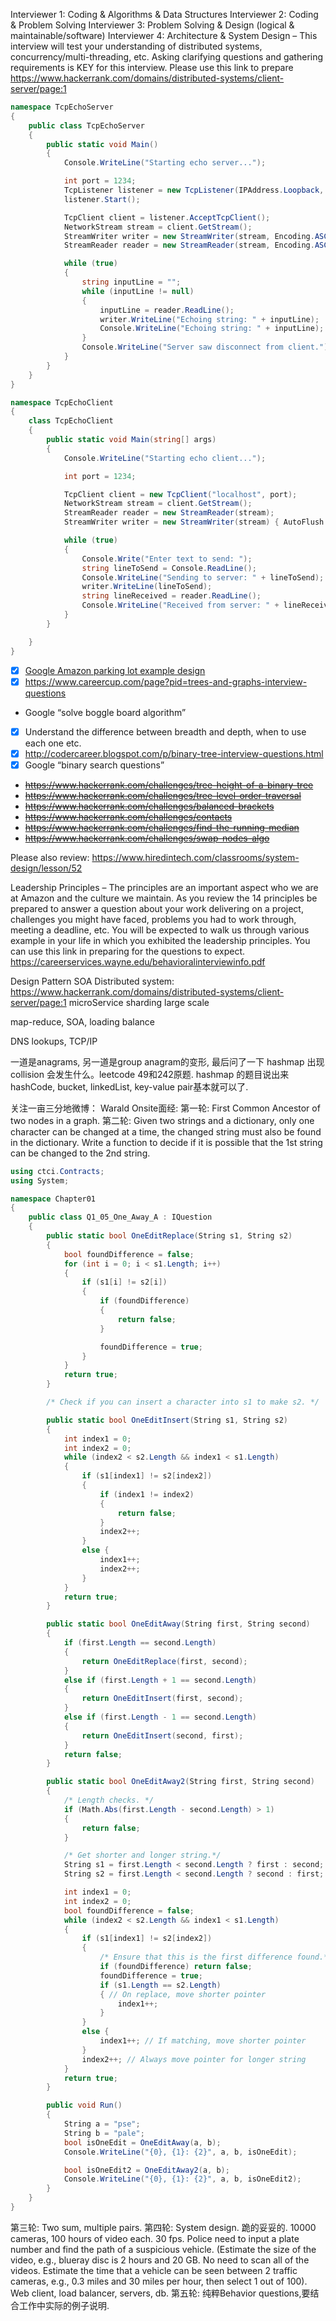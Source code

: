 Interviewer 1: Coding & Algorithms & Data Structures
Interviewer 2: Coding & Problem Solving
Interviewer 3: Problem Solving & Design (logical & maintainable/software)
Interviewer 4: Architecture & System Design – This interview will test your understanding of distributed systems, concurrency/multi-threading, etc. Asking clarifying questions and gathering requirements is KEY for this interview. Please use this link to prepare
<https://www.hackerrank.com/domains/distributed-systems/client-server/page:1>

```csharp
namespace TcpEchoServer
{
    public class TcpEchoServer
    {
        public static void Main()
        {
            Console.WriteLine("Starting echo server...");

            int port = 1234;
            TcpListener listener = new TcpListener(IPAddress.Loopback, port);
            listener.Start();

            TcpClient client = listener.AcceptTcpClient();
            NetworkStream stream = client.GetStream();
            StreamWriter writer = new StreamWriter(stream, Encoding.ASCII) { AutoFlush = true };
            StreamReader reader = new StreamReader(stream, Encoding.ASCII);

            while (true)
            {
                string inputLine = "";
                while (inputLine != null)
                {
                    inputLine = reader.ReadLine();
                    writer.WriteLine("Echoing string: " + inputLine);
                    Console.WriteLine("Echoing string: " + inputLine);
                }
                Console.WriteLine("Server saw disconnect from client.");
            }
        }
    }
}

namespace TcpEchoClient
{
    class TcpEchoClient
    {
        public static void Main(string[] args)
        {
            Console.WriteLine("Starting echo client...");

            int port = 1234;

            TcpClient client = new TcpClient("localhost", port);
            NetworkStream stream = client.GetStream();
            StreamReader reader = new StreamReader(stream);
            StreamWriter writer = new StreamWriter(stream) { AutoFlush = true };

            while (true)
            {
                Console.Write("Enter text to send: ");
                string lineToSend = Console.ReadLine();
                Console.WriteLine("Sending to server: " + lineToSend);
                writer.WriteLine(lineToSend);
                string lineReceived = reader.ReadLine();
                Console.WriteLine("Received from server: " + lineReceived);
            }
        }

    }
}
```

* [x] [Google Amazon parking lot example design](https://github.com/wghglory/system-design-demo)
* [x] https://www.careercup.com/page?pid=trees-and-graphs-interview-questions
* Google “solve boggle board algorithm”
* [x] Understand the difference between breadth and depth, when to use each one etc.
* [x] http://codercareer.blogspot.com/p/binary-tree-interview-questions.html
* [x] Google “binary search questions”
* ~~https://www.hackerrank.com/challenges/tree-height-of-a-binary-tree~~
* ~~https://www.hackerrank.com/challenges/tree-level-order-traversal~~
* ~~https://www.hackerrank.com/challenges/balanced-brackets~~
* ~~https://www.hackerrank.com/challenges/contacts~~
* ~~https://www.hackerrank.com/challenges/find-the-running-median~~
* ~~https://www.hackerrank.com/challenges/swap-nodes-algo~~

Please also review:
<https://www.hiredintech.com/classrooms/system-design/lesson/52>

Leadership Principles – The principles are an important aspect who we are at Amazon and the culture we maintain. As you review the 14 principles be prepared to answer a question about your work delivering on a project, challenges you might have faced, problems you had to work through, meeting a deadline, etc. You will be expected to walk us through various example in your life in which you exhibited the leadership principles. You can use this link in preparing for the questions to expect. https://careerservices.wayne.edu/behavioralinterviewinfo.pdf

Design Pattern
SOA
Distributed system: https://www.hackerrank.com/domains/distributed-systems/client-server/page:1
microService
sharding
large scale

map-reduce, SOA, loading balance

DNS lookups, TCP/IP

一道是anagrams, 另一道是group anagram的变形, 最后问了一下 hashmap 出现 collision 会发生什么。leetcode 49和242原题. hashmap 的题目说出来 hashCode, bucket, linkedList, key-value pair基本就可以了.

关注一亩三分地微博：
Warald
 Onsite面经:
第一轮: First Common Ancestor of two nodes in a graph.
第二轮: Given two strings and a dictionary, only one character can be changed at a time, the changed string must also be found in the dictionary. Write a function to decide if it is possible that the 1st string can be changed to the 2nd string.

```csharp
using ctci.Contracts;
using System;

namespace Chapter01
{
    public class Q1_05_One_Away_A : IQuestion
    {
        public static bool OneEditReplace(String s1, String s2)
        {
            bool foundDifference = false;
            for (int i = 0; i < s1.Length; i++)
            {
                if (s1[i] != s2[i])
                {
                    if (foundDifference)
                    {
                        return false;
                    }

                    foundDifference = true;
                }
            }
            return true;
        }

        /* Check if you can insert a character into s1 to make s2. */

        public static bool OneEditInsert(String s1, String s2)
        {
            int index1 = 0;
            int index2 = 0;
            while (index2 < s2.Length && index1 < s1.Length)
            {
                if (s1[index1] != s2[index2])
                {
                    if (index1 != index2)
                    {
                        return false;
                    }
                    index2++;
                }
                else {
                    index1++;
                    index2++;
                }
            }
            return true;
        }

        public static bool OneEditAway(String first, String second)
        {
            if (first.Length == second.Length)
            {
                return OneEditReplace(first, second);
            }
            else if (first.Length + 1 == second.Length)
            {
                return OneEditInsert(first, second);
            }
            else if (first.Length - 1 == second.Length)
            {
                return OneEditInsert(second, first);
            }
            return false;
        }

        public static bool OneEditAway2(String first, String second)
        {
            /* Length checks. */
            if (Math.Abs(first.Length - second.Length) > 1)
            {
                return false;
            }

            /* Get shorter and longer string.*/
            String s1 = first.Length < second.Length ? first : second;
            String s2 = first.Length < second.Length ? second : first;

            int index1 = 0;
            int index2 = 0;
            bool foundDifference = false;
            while (index2 < s2.Length && index1 < s1.Length)
            {
                if (s1[index1] != s2[index2])
                {
                    /* Ensure that this is the first difference found.*/
                    if (foundDifference) return false;
                    foundDifference = true;
                    if (s1.Length == s2.Length)
                    { // On replace, move shorter pointer
                        index1++;
                    }
                }
                else {
                    index1++; // If matching, move shorter pointer
                }
                index2++; // Always move pointer for longer string
            }
            return true;
        }

        public void Run()
        {
            String a = "pse";
            String b = "pale";
            bool isOneEdit = OneEditAway(a, b);
            Console.WriteLine("{0}, {1}: {2}", a, b, isOneEdit);

            bool isOneEdit2 = OneEditAway2(a, b);
            Console.WriteLine("{0}, {1}: {2}", a, b, isOneEdit2);
        }
    }
}
```

第三轮: Two sum, multiple pairs.
第四轮: System design. 跪的妥妥的. 10000 cameras, 100 hours of video each. 30 fps. Police need to input a plate number and find the path of a suspicious vehicle. (Estimate the size of the video, e.g., blueray disc is 2 hours and 20 GB. No need to scan all of the videos. Estimate the time that a vehicle can be seen between 2 traffic cameras, e.g., 0.3 miles and 30 miles per hour, then select 1 out of 100). Web client, load balancer, servers, db.
第五轮: 纯粹Behavior questions,要结合工作中实际的例子说明.